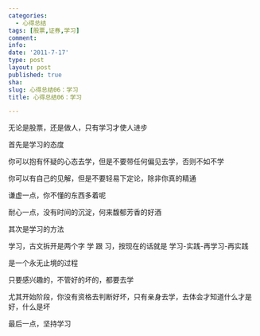 ```yaml
---
categories:
  - 心得总结
tags: [股票,证券,学习]
comment: 
info: 
date: '2011-7-17'
type: post
layout: post
published: true
sha: 
slug: 心得总结06：学习 
title: 心得总结06：学习 

---
```




无论是股票，还是做人，只有学习才使人进步

 

首先是学习的态度

 

你可以抱有怀疑的心态去学，但是不要带任何偏见去学，否则不如不学

 

你可以有自己的见解，但是不要轻易下定论，除非你真的精通

 

谦虚一点，你不懂的东西多着呢

 

耐心一点，没有时间的沉淀，何来馥郁芳香的好酒

 

其次是学习的方法

 

学习，古文拆开是两个字 学 跟 习，按现在的话就是 学习-实践-再学习-再实践

 

是一个永无止境的过程

 

只要感兴趣的，不管好的坏的，都要去学

 

尤其开始阶段，你没有资格去判断好坏，只有亲身去学，去体会才知道什么才是好，什么是坏

 

最后一点，坚持学习
